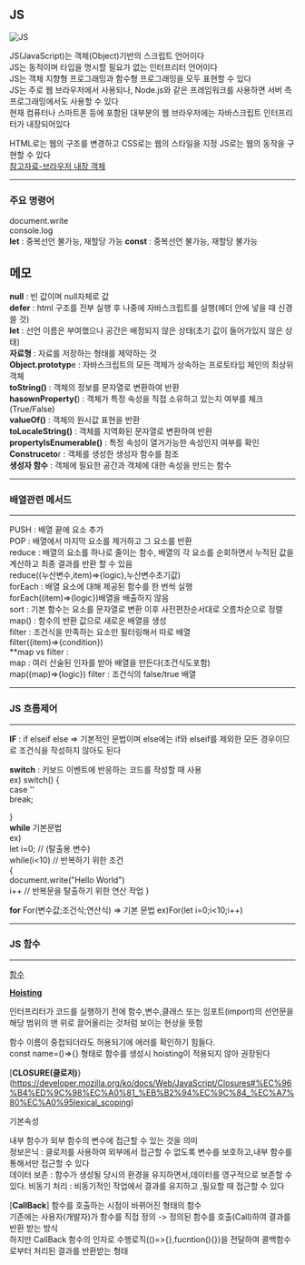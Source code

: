 JS
-----
![JS](https://github.com/sdee96/test/assets/155033213/afa9a4bf-1e3b-4307-a19a-2357b7b4ff90)


JS(JavaScript)는 객체(Object)기반의 스크립트 언어이다  
JS는 동적이며 타입을 명시할 필요가 없는 인터프리터 언어이다  
JS는 객체 지향형 프로그래밍과 함수형 프로그래밍을 모두 표현할 수 있다  
JS는 주로 웹 브라우저에서 사용되나, Node.js와 같은 프레임워크를 사용하면 서버 측 프로그래밍에서도 사용할 수 있다  
현재 컴퓨터나 스마트폰 등에 포함된 대부분의 웹 브라우저에는 자바스크립트 인터프리터가 내장되어있다  




HTML로는 웹의 구조를 변경하고 CSS로는 웹의 스타일을 지정 JS로는 웹의 동작을 구현할 수 있다  
[참고자료-브라우저 내장 객체](https://kssong.tistory.com/29)


------
### 주요 명령어   
document.write  
console.log  
**let**  : 중복선언 불가능, 재할당 가능
**const** : 중복선언 불가능, 재할당 불가능






메모 
----

**null** : 빈 값이며 null자체로 값   
**defer** : html 구조를 전부 실행 후 나중에 자바스크립트를 실행(헤더 안에 넣을 때 신경쓸 것)  
**let** : 선언 이름은 부여했으나 공간은 배정되지 않은 상태(초기 값이 들어가있지 않은 상태)    
**자료형** : 자료를 저장하는 형태를 제약하는 것    
**Object.prototyp**e : 자바스크립트의 모든 객체가 상속하는 프로토타입 체인의 최상위 객체  
**toString()** : 객체의 정보를 문자열로 변환하여 반환    
**hasownProperty(**) : 객체가 특정 속성을 직접 소유하고 있는지 여부를 체크(True/False)    
**valueOf()** : 객체의 원시값 표현을 반환  
**toLocaleString()** : 객체를 지역화된 문자열로 변환하여 반환    
**propertyIsEnumerable()** : 특정 속성이 열거가능한 속성인지 여부를 확인    
**Construceto**r : 객체를 생성한 생성자 함수를 참조    
**생성자 함수** : 객체에 필요한 공간과 객체에 대한 속성을 만드는 함수  



----------------------------------------------------------
### 배열관련 메서드
---
PUSH : 배열 끝에 요소 추가  
POP : 배열에서 마지막 요소를 제거하고 그 요소를 반환  
reduce : 배열의 요소를 하나로 줄이는 함수, 배열의 각 요소를 순회하면서 누적된 값을 계산하고 최종 결과를 반환 할 수 있음  
reduce((누산변수,item)=>{logic},누산변수초기값)   
forEach  : 배열 요소에 대해 제공된 함수를 한 번씩 실행  
forEach((item)=>{logic})배열을 배출하지 않음  
sort : 기본 함수는 요소를 문자열로 변환 이후 사전편찬순서대로 오름차순으로 정렬    
map() : 함수의 반환 값으로 새로운 배열을 생성  
filter : 조건식을 만족하는 요소만 필터링해서 따로 배열  
filter((item)=>{condition})  
**map vs filter :  
map : 여러 산술된 인자를 받아 배열을 만든다(조건식도포함)  
map((map)=>{logic})
filter : 조건식의 false/true 배열  




---
### JS 흐름제어
---
**IF** : if elseif else => 기본적인 문법이며 else에는 if와 elseif를 제외한 모든 경우이므로 조건식을 작성하지 않아도 된다  
  
**switch** : 키보드 이벤트에 반응하는 코드를 작성할 때 사용  
ex) switch() {  
  case ''    
    break;    
    
      
}  
**while**
기본문법  
ex)  
let i=0; // (탈출용 변수)  
while(i<10) // 반복하기 위한 조건  
{  
document.write("Hello  World")  
i++ // 반복문을 탈출하기 위한 연산 작업 }  
  
**for**
For(변수값;조건식;연산식) => 기본 문법
ex)For(let i=0;i<10;i++)


  


---
### JS 함수
---
[함수](https://developer.mozilla.org/ko/docs/Web/JavaScript/Reference/Functions)

[**Hoisting**](https://developer.mozilla.org/ko/docs/Glossary/Hoisting)

인터프리터가 코드를 실행하기 전에 함수,변수,클래스 또는 임포트(import)의 선언문을 해당 범위의 맨 위로 끌어올리는 것처럼 보이는 현상을 뜻함  


함수 이름이 중첩되더라도 허용되기에 에러를 확인하기 힘들다.  
const name=()=>{} 형태로 함수를 생성시 hoisting이 적용되지 않아 권장된다

[**CLOSURE(클로저)**}(https://developer.mozilla.org/ko/docs/Web/JavaScript/Closures#%EC%96%B4%ED%9C%98%EC%A0%81_%EB%B2%94%EC%9C%84_%EC%A7%80%EC%A0%95lexical_scoping) 

기본속성

내부 함수가 외부 함수의 변수에 접근할 수 있는 것을 의미  
정보은닉 : 클로저를 사용하여 외부에서 접근할 수 없도록 변수를 보호하고,내부 함수를 통해서만 접근할 수 있다  
데이터 보존 : 함수가 생성될 당시의 환경을 유지하면서,데이터를 영구적으로 보존할 수 있다.
비동기 처리 : 비동기적인 작업에서 결과를 유지하고 ,필요할 때 접근할 수 있다



[**CallBack**]
함수를 호출하는 시점이 바뀌어진 형태의 함수  
기존에는 사용자(개발자)가 함수를 직접 정의 -> 정의된 함수를 호출(Call)하여 결과를 반환 받는 방식  
하지만 CallBack 함수의 인자로 수행로직(()=>{},fucntion(){})을 전달하여 콜백함수로부터 처리된 결과를 반환받는 형태




